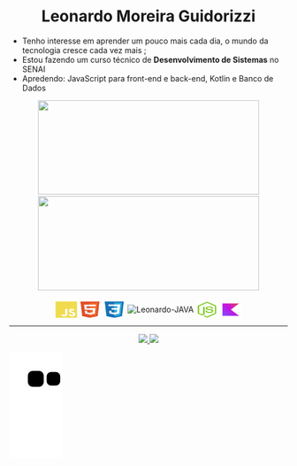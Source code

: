 # <div align="center">Leonardo Moreira Guidorizzi</div>

* Tenho interesse em aprender um pouco mais cada dia, o mundo da tecnologia cresce cada vez mais ;
* Estou fazendo um curso técnico de <strong>Desenvolvimento de Sistemas</strong> no SENAI
* Apredendo: JavaScript para front-end e back-end, Kotlin e Banco de Dados

<div align="center">
  <img height="170em"width="400em" src="https://github-readme-stats.vercel.app/api?username=MalvzMK1&show_icons=true&theme=dark&include_all_commits=true&count_private=true"/>
  <img height="170em"width="400em" src="https://github-readme-stats.vercel.app/api/top-langs/?username=MalvzMK1&layout=compact&langs_count=7&theme=dark"/>
</div>

<div style="display: inline_block" align="center"><br>
  <img align="center" alt="Leonardo-Js" height="30" width="40" src="https://raw.githubusercontent.com/devicons/devicon/master/icons/javascript/javascript-plain.svg">
  <img align="center" alt="Leonardo-HTML" height="30" width="40" src="https://raw.githubusercontent.com/devicons/devicon/master/icons/html5/html5-original.svg">
  <img align="center" alt="Leonardo-CSS" height="30" width="40" src="https://raw.githubusercontent.com/devicons/devicon/master/icons/css3/css3-original.svg">
  <img align="center" alt="Leonardo-JAVA" height="30" width="40" src="https://cdn.jsdelivr.net/gh/devicons/devicon/icons/java/java-original.svg">
  <img align="center" alt="Leonardo-NODEJS" height="30" width="40" src="https://github.com/devicons/devicon/blob/master/icons/nodejs/nodejs-original.svg">
  <img align="center" alt="Leonardo-KOTLIN" height="30" width="40" src="https://github.com/devicons/devicon/blob/master/icons/kotlin/kotlin-original.svg">
</div>
<hr>
<div align="center">
  <a href = "mailto:contact.matheus.alvesdoliveira06@gmail.com">
    <img src="https://img.shields.io/badge/-Gmail-%23333?style=for-the-badge&logo=gmail&logoColor=white" target="_blank">
  </a>
  <a href="https://www.linkedin.com/in/leonardo-moreira-2a47a523b/" target="_blank">
    <img src="https://img.shields.io/badge/-LinkedIn-%230077B5?style=for-the-badge&logo=linkedin&logoColor=white" target="_blank">
  </a>
</div>

![Snake animation](https://github.com/LeonardoGuidorizzi/LeonardoGuidorizzi/blob/output/github-contribution-grid-snake.svg)
